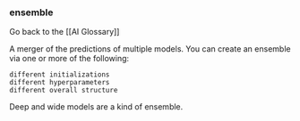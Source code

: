 ### ensemble

Go back to the [[AI Glossary]]


A merger of the predictions of multiple models. You can create an ensemble via one or more of the following:

    different initializations
    different hyperparameters
    different overall structure

Deep and wide models are a kind of ensemble.


